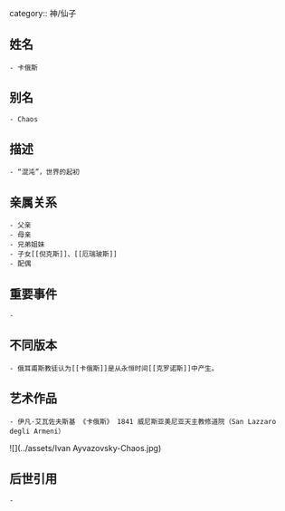 category:: 神/仙子
## 姓名
	- 卡俄斯
## 别名
	- Chaos
## 描述
	- “混沌”，世界的起初
## 亲属关系
	- 父亲
	- 母亲
	- 兄弟姐妹
	- 子女[[倪克斯]]、[[厄瑞玻斯]]
	- 配偶
## 重要事件
	-
## 不同版本
	- 俄耳甫斯教徒认为[[卡俄斯]]是从永恒时间[[克罗诺斯]]中产生。
## 艺术作品
	- 伊凡·艾瓦佐夫斯基 《卡俄斯》 1841 威尼斯亚美尼亚天主教修道院（San Lazzaro degli Armeni）
 ![](../assets/Ivan Ayvazovsky-Chaos.jpg)
## 后世引用
	-
